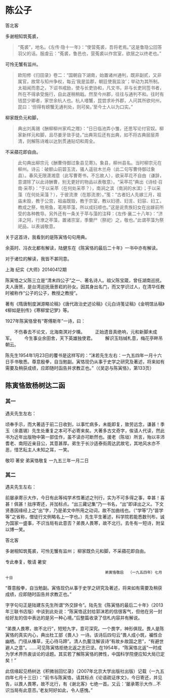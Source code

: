 # 陈公子

答北客

多谢相知筑菟裘，

> “菟裘”，地名。《左传·隐十一年》：“使营菟裘，吾将老焉。”这是鲁隐公回答羽父的话。服虔云：“菟裘，鲁邑也，营菟裘以作宫室，欲居之以终老也。”

可怜无蟹有监州。

> 欧阳修《归田录》卷二：“国朝自下湖南，始置诸州通判，既非副贰，又非属官，故常与知州争权，每云‘我是监郡，朝廷使我监汝’；举动为其所制。太祖闻而患之，下诏书戒励，使与长吏协和，凡文书，非与长吏同签书者，所在不得承受施行，自此遂稍稍戢。然至今州郡，往往与通判不和。往时有钱昆少卿者，家世余杭人也。杭人嗜蟹，昆尝求补外郡，人问其所欲何州，昆曰：‘但得有螃蟹无通判处，则可矣。’至今士人以为口实。”

柳家既负元和脚，

> 典出刘禹锡《酬柳柳州家鸡之赠》：“日日临池弄小雏，还思写论付官奴。柳家新样元和脚，且尽姜牙敛手徒。”出典背后还有出典，如不将古典层层弄清，则解陈诗难以达到贯通贴切和周全。

> 

不采蘋花即自由。

> 此句典出柳宗元《酬曹侍御过象县见寄》。象县，柳州县名。当时柳宗元在柳州。诗云：破额山前碧玉流，骚人遥驻木兰舟（此二句写曹侍御过象县）。春风无限潇湘意（此写曹寄书，不忘故人），欲采苹花不自由（谦辞，意谓除了以此诗酬曹，别无更好的物品以表敬意）。“采苹花”典出《诗经·召南·采苹》：“于以采苹（在何处采苹？），南涧之滨（南涧的水滨）；于以采藻（在何处采藻？），于彼流潦（在那流潦）。”笺：“古者妇人先嫁三月，祖庙未毁，教于公宫，祖庙既毁，教于宗室，教以妇德、妇言、妇容、妇工，教成之祭，牲用鱼，芼用苹藻，所以成妇顺也。”这是说贵族妇女在出嫁前所受的各种教导。另外还有一条关于苹与藻的注释：《左传·襄二十八年》：“济泽之阿，行潦之苹藻，置诸宗室，季蘭尸（祭祀）之，敬也。”此谓苹藻为祭祀品，以表诚敬意。

关于这首诗，我看到的是陈寅恪句句用典。

余英时、冯衣北都有解读，陆健东在《陈寅恪的最后二十年》一书中亦有解读。

对于诸位的解读，我皆不甚同意。




上海 纪实《大师》20140412期

陈寅恪之父陈三立是“清末四公子”之一、著名诗人。祖父陈宝箴，曾任湖南巡抚。夫人唐筼，是台湾巡抚唐景崧的孙女。因其身出名门，而又学识过人，在清华任教时被称作“公子的公子，教授之教授”。

著有《隋唐制度渊源略论稿》《唐代政治史述论稿》《元白诗笺证稿》《金明馆丛稿》《柳如是别传》《寒柳堂记梦》等。


1927年陈寅恪曾有“寄傅斯年”一诗，曰：

　　不伤春去不论文，北海南溟对夕曛。
　　正始遗音真绝响，元和新脚未成军。
　　今生事业余田舍，天下英雄独使君。
　　解识玉珰缄札意，梅花亭畔吊朝云。

陈先生1954年1月23日的覆书是这样写的：“沫若先生左右：一九五四年一月十六日手书敬悉。尊意殷拳，自当勉副。寅恪现仍从事于史学之研究及著述，将来如有需要及稍获成绩，应即随时函告并求教正也。”（《吴宓与陈寅恪》，第133页）

## 陈寅恪致杨树达二函

### 其一

遇夫先生左右：

顷奉手示，而大著适于前二日收到，以事忙病多，未能即复，致劳远念，谦甚！季玉（余嘉锡）先生处重复之本可不必寄来矣。大著多古文奇字，俟请人代读，然此书为近年出版物中第一部佳作，虽不读亦可断然也。援老（陈垣）所言，殆以丰沛耆老、南阳近亲目公，其意甚厚。弟生于长沙适泰街周达武故宅，其地风水亦不恶，惜艺耘主人未知之耳，一笑。

敬叩
著安
                                               弟寅恪敬复  一九五三年一月二日


### 其二

遇夫先生左右：

前屡承寄示大作，今日有此等纯学术性著述之刊行，实为不可多得之事，幸甚！喜甚！佩甚！拙序寄还，并加标点。“出三藏记集”乃一书名，“出”即译出之义。下文贤愚因缘经上之“出”字，乃是弟文中所用之动词，故不加曲线也。（“学等”乃“昙学等”之省称，僧徒行文例略名上一字也。）先生平生著述，科学院若能悉数刊布，诚为国家一盛事，不识当局有此意否？弟畏人畏寒，故不北行。去冬有一短诗，附呈以博一笑。

答北客

多谢相知筑菟裘，可怜无蟹有监州； 柳家既负元和脚，不采蘋花即自由。

专此奉复，敬请
暑安

                                                弟寅恪敬启  （一九五四年）七月十日



“尊意殷拳，自当勉副。寅恪现仍从事于史学之研究及著述，将来如有需要及稍获成绩，应即随时函告并求教正也。”

字字句句正是陆建东先生所谓“外交辞令”。陆先生《陈寅恪的最后二十年》（2013年三联书店版）中谈到此处说：“陈寅恪这封给郭沫若的信很客气，但他在另一封给好友的信中表达的是另一种心境。”后整篇收录了信札内容并有解说。

“弟畏人畏寒，故不北行”，短短九字，意可深究。一个畏字，神形俱现。畏人是陈寅恪的真实内心，典出杜工部《畏人》一诗。该诗后四句云“畏人成小筑，褊性合幽栖。门径从榛草，无心待马蹄”。清人仇鳌注解该诗“有故乡故国之思”，“有避世避人之意”。……可见陈寅恪拒绝北返之志已坚。在1954年，“陈寅恪北返”一时成为学术界热衷谈论的话题。其实若了解陈寅恪的脾性，中国科学院便应知大局已定矣！”

此信缘起见杨树达《积微翁回忆录》（2007年北京大学出版社出版）记载（一九五四年七月十三日）：“前书与陈寅恪，请其标点《论语疏证序文》，今日寄还，并见告，以畏人畏寒，故不北行，有《谢北客》七绝一首。又云：‘屡承寄示大作…不识当局有此意否。’老友阿好如此，令人感愧。”
